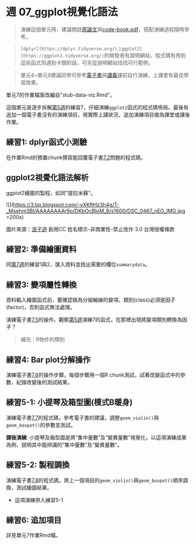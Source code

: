 # 週 07_ggplot視覺化語法

<!--- 上課日期: 20211104 --->


> 演練這個單元時，建議開啟[原論文](https://rstat-project.github.io/ug1-practical/files/woodworth.pdf)與[code-book.pdf](files/data/code-book.pdf)，搭配演練過程隨時參考。

> `[dplyr](https://dplyr.tidyverse.org/)`,`[ggplot2](https://ggplot2.tidyverse.org/)`的開發者有說明網站，程式碼有用到這些函式但遇到卡關的話，可先從說明網站找找可行範例。


> 單元4~單元9建議同學可參考[電子書](https://rstat-project.github.io/ug1-practical/)與[講義](https://rstat-project.github.io/ug-tactic/)課前自行演練，上課會有最佳學習效果。

單元7的作業檔案改編自"stub-data-viz.Rmd"。

這個單元是逐步拆解[第5週](05-week05.html)的練習7，仔細演練`ggplot2`函式的程式碼佈局。最後有追加一個電子書沒有的演練項目，視實際上課狀況，追加演練項目做為課堂或課後作業。


## 練習1: dplyr函式小測驗

在作業Rmd的預置chunk撰寫能回覆電子書[7.2](https://rstat-project.github.io/ug1-practical/intro-to-data-viz.html)問題的程式碼。


## ggplot2視覺化語法解析

ggplot2繪圖的製程，如同"提拉米蘇"。

![](https://3.bp.blogspot.com/-vXKftHz3h4g/T-_Msehm3BI/AAAAAAAAr9o/DKbOcBloM_8/s1600/DSC_0467_nEO_IMG.jpg =200x)

圖片來源：[浪子遊](https://vagabond-man.blogspot.com/) 創用CC 姓名標示-非商業性-禁止改作 3.0 台灣授權條款


## 練習2: 準備繪圖資料

同[第7週](07-week07.html)的練習1與2，匯入資料並挑出需要的欄位`summarydata`。

## 練習3: 變項屬性轉換

資料輸入繪圖函式前，要確認做為分組軸線的變項，類別(class)必須是因子(factor)，否則函式無法處理。

演練電子書[7.5](https://rstat-project.github.io/ug1-practical/intro-to-data-viz.html#activity-3-factors)的操作。觀察[第5週](05-week05.html)演練7的函式，在那裡出現將變項類別轉換為因子？


<!--- 限量回答 --->

> 補充：R物件的類別

## 練習4: Bar plot分解操作

演練電子書[7.6](https://rstat-project.github.io/ug1-practical/intro-to-data-viz.html#activity-4-bar-plot)的操作步驟，每個步驟用一個R chunk測試，試著改變函式中的參數，紀錄改變後的測試結果。

<!--- 逐步解說 --->


## 練習5-1: 小提琴及箱型圖(模式B暖身)


演練電子書[7.7](https://rstat-project.github.io/ug1-practical/intro-to-data-viz.html#activity-5-violin-boxplot)的程式碼，參考電子書的建議，調整`geom_violin()`與`geom_boxpot()`的參數並測試。


**課後演練**: 小提琴及箱型圖是將“集中量數”及“變異量數”視覺化，以這項演練成果為例，說明其中能辨識的“集中量數”及“變異量數”。


## 練習5-2: 製程調換

演練電子書[7.8](https://rstat-project.github.io/ug1-practical/intro-to-data-viz.html#activity-6-layers-part-2)的程式碼，將上一個項目的`geom_violin()`與`geom_boxpot()`順序調換，測試繪圖結果。

* 這項演練併入練習5-1

## 練習6: 追加項目

詳見單元7作業Rmd檔。


